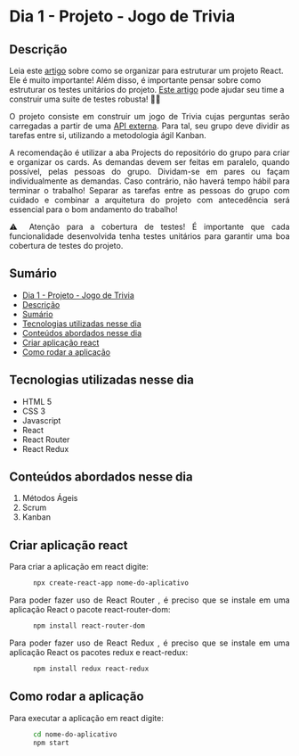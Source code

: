 # Dia 1 - Projeto - Jogo de Trivia

## Descrição
<p align="justify">

  Leia este <a href=“https://pt-br.reactjs.org/docs/thinking-in-react.html“>artigo</a> sobre como se organizar para estruturar um projeto React. Ele é muito importante! Além disso, é importante pensar sobre como estruturar os testes unitários do projeto. <a href=“https://pt-br.reactjs.org/docs/testing-recipes.html“>Este artigo</a> pode ajudar seu time a construir uma suite de testes robusta! 💪🏼
</p>
<p align="justify">
  O projeto consiste em construir um jogo de Trivia cujas perguntas serão carregadas a partir de uma <a href=“https://opentdb.com/“>API externa</a>. Para tal, seu grupo deve dividir as tarefas entre si, utilizando a metodologia ágil Kanban.
</p>
<p align="justify">
  A recomendação é utilizar a aba Projects do repositório do grupo para criar e organizar os cards. As demandas devem ser feitas em paralelo, quando possível, pelas pessoas do grupo. Dividam-se em pares ou façam individualmente as demandas. Caso contrário, não haverá tempo hábil para terminar o trabalho! Separar as tarefas entre as pessoas do grupo com cuidado e combinar a arquitetura do projeto com antecedência será essencial para o bom andamento do trabalho!
</p>
<p align="justify">
  ⚠️ Atenção para a cobertura de testes! É importante que cada funcionalidade desenvolvida tenha testes unitários para garantir uma boa cobertura de testes do projeto.    
</p>

## Sumário
- [Dia 1 - Projeto - Jogo de Trivia](#dia----projeto---jogo-de-trivia)
- [Descrição](#descrição)
- [Sumário](#sumário)
- [Tecnologias utilizadas nesse dia](#tecnologias-utilizadas-nesse-dia)
- [Conteúdos abordados nesse dia](#conteúdos-abordados-nesse-dia)
- [Criar aplicação react](#criar-aplicação-react)
- [Como rodar a aplicação](#como-rodar-a-aplicação)

## Tecnologias utilizadas nesse dia
- HTML 5
- CSS 3
- Javascript
- React
- React Router
- React Redux

## Conteúdos abordados nesse dia
1. Métodos Ágeis
2. Scrum
3. Kanban

## Criar aplicação react
<p align="justify">
      Para criar a aplicação em react digite:
</p>

```bash
      npx create-react-app nome-do-aplicativo
```
<p align="justify">
      Para poder fazer uso de React Router , é preciso que se instale em uma aplicação React o pacote react-router-dom:
</p>

```bash
      npm install react-router-dom
```
<p align="justify">
      Para poder fazer uso de React Redux , é preciso que se instale em uma aplicação React os pacotes redux e react-redux:
</p>

```bash
      npm install redux react-redux
```

## Como rodar a aplicação
<p align="justify">
      Para executar a aplicação em react digite:
</p>

```bash
      cd nome-do-aplicativo
      npm start
```